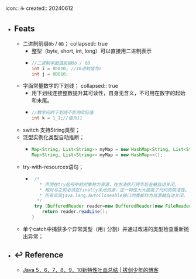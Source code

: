 icon:: ☕
created:: 20240612

- ## Feats 
  - 二进制前缀`0b` / `0B`；
    collapsed:: true
    - 整型（byte, short, int, long）可以直接用二进制表示
    - ```JAVA
      //二进制字面值前缀0b / 0B
      int i = 0b010; //10进制值为2
      int j = 0B010;
      ```
  - 字面常量数字的下划线；
    collapsed:: true
    - 用下划线连接整数提升其可读性，自身无含义，不可用在数字的起始和末尾。
    - ```java
      //数字间的下划线不影响实际值
      int k = 1_1;//值为11
      ```
  - switch 支持String类型；
  - 泛型实例化类型自动推断；
    - ```java
      Map<String, List<String>> myMap = new HashMap<String, List<String>>();    // Before
      Map<String, List<String>> myMap = new HashMap<>();        				// Now
      ```
  - try-with-resources语句；
    - ```java
       /*
         * 声明在try括号中的对象称为资源，在方法执行完毕后会被自动关闭,
         * 相对与之前必须在finally关闭资源，这一特性大大提高了代码的简洁性。
         * 所有实现java.lang.AutoCloseable接口的类都作为资源被自动关闭。
        */
       try (BufferedReader reader=new BufferedReader(new FileReader("d:1.txt"))){
          return reader.readLine();
      }
      ```
  - 单个catch中捕获多个异常类型（用`|` 分割）并通过改进的类型检查重新抛出异常；
- ## ↩ Reference
  - [Java 5，6，7，8，9，10新特性吐血总结 | 拔剑少年的博客](https://it18monkey.github.io/2018/08/05/Java%E6%96%B0%E7%89%B9%E6%80%A7%E6%80%BB%E7%BB%93/)